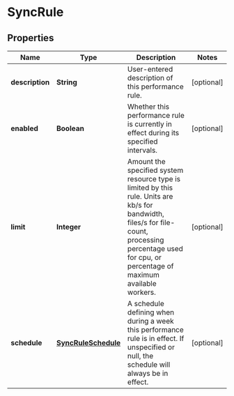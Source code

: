 
# SyncRule

## Properties
Name | Type | Description | Notes
------------ | ------------- | ------------- | -------------
**description** | **String** | User-entered description of this performance rule. |  [optional]
**enabled** | **Boolean** | Whether this performance rule is currently in effect during its specified intervals. |  [optional]
**limit** | **Integer** | Amount the specified system resource type is limited by this rule.  Units are kb/s for bandwidth, files/s for file-count, processing percentage used for cpu, or percentage of maximum available workers. |  [optional]
**schedule** | [**SyncRuleSchedule**](SyncRuleSchedule.md) | A schedule defining when during a week this performance rule is in effect.  If unspecified or null, the schedule will always be in effect. |  [optional]



